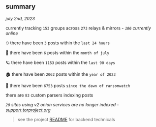 
## summary
_july 2nd, 2023_

currently tracking `153` groups across `273` relays & mirrors - _`106` currently online_

⏲ there have been `3` posts within the `last 24 hours`

🦈 there have been `6` posts within the `month of july`

🪐 there have been `1153` posts within the `last 90 days`

🏚 there have been `2062` posts within the `year of 2023`

🦕 there have been `6753` posts `since the dawn of ransomwatch`

there are `83` custom parsers indexing posts

_`20` sites using v2 onion services are no longer indexed - [support.torproject.org](https://support.torproject.org/onionservices/v2-deprecation/)_

> see the project [README](https://github.com/joshhighet/ransomwatch#ransomwatch--) for backend technicals
